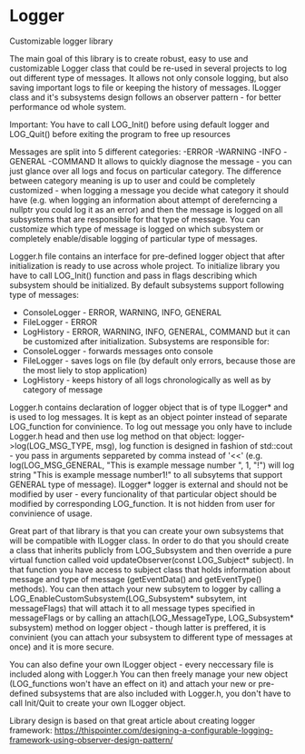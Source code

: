 # Logger
Customizable logger library 

The main goal of this library is to create robust, easy to use and customizable Logger class that could be re-used in several projects to log out different type of messages. It allows not only console logging, but also saving important logs to file or keeping the history of messages. ILogger class and it's subsystems design follows an observer pattern - for better performance od whole system.

Important: You have to call LOG_Init() before using default logger and LOG_Quit() before exiting the program to free up resources

Messages are split into 5 different categories:
-ERROR
-WARNING
-INFO
-GENERAL
-COMMAND
It allows to quickly diagnose the message - you can just glance over all logs and focus on particular category.
The difference between category meaning is up to user and could be completely customized - when logging a message you decide what category it should have (e.g. when logging an information about attempt of dereferncing a nullptr you could log it as an error) and then the message is logged on all subsystems that are responsible for that type of message.
You can customize which type of message is logged on which subsystem or completely enable/disable logging of particular type of messages.

Logger.h file contains an interface for pre-defined logger object that after initialization is ready to use across whole project.
To initialize library you have to call LOG_Init() function and pass in flags describing which subsystem should be initialized.
By default subsystems support following type of messages:
- ConsoleLogger - ERROR, WARNING, INFO, GENERAL
- FileLogger - ERROR
- LogHistory - ERROR, WARNING, INFO, GENERAL, COMMAND
but it can be customized after initialization.
Subsystems are responsible for:
- ConsoleLogger - forwards messages onto console
- FileLogger - saves logs on file (by default only errors, because those are the most liely to stop application)
- LogHistory - keeps history of all logs chronologically as well as by category of message

Logger.h contains declaration of logger object that is of type ILogger* and is used to log messages. It is kept as an object pointer instead of separate LOG_function for convinience. To log out message you only have to include Logger.h head and then use log method on that object: logger->log(LOG_MSG_TYPE, msg), log function is designed in fashion of std::cout - you pass in arguments seppareted by comma instead of '<<' (e.g. log(LOG_MSG_GENERAL, "This is example message number ", 1, "!") will log string "This is example message number1!" to all subsytems that support GENERAL type of message).
ILogger* logger is external and should not be modified by user - every funcionality of that particular object should be modified by corresponding LOG_function. It is not hidden from user for convinience of usage. 

Great part of that library is that you can create your own subsystems that will be compatible with ILogger class. In order to do that you should create a class that inherits publicly from LOG_Subsystem and then override a pure virtual function called
void updateObserver(const LOG_Subject* subject). In that function you have access to subject class that holds information about message and type of message (getEventData() and getEventType() methods). You can then attach your new subsytem to logger by calling a LOG_EnableCustomSubsystem(LOG_Subsystem* subsytem, int messageFlags) that will attach it to all message types specified in messageFlags or by calling an attach(LOG_MessageType, LOG_Subsystem* subsystem) method on logger object - though latter is preffered, it is convinient (you can attach your subsystem to different type of messages at once) and it is more secure.

You can also define your own ILogger object - every neccessary file is included along with Logger.h
You can then freely manage your new object (LOG_functions won't have an effect on it) and attach your new or pre-defined subsystems that are also included with Logger.h, you don't have to call Init/Quit to create your own ILogger object.

Library design is based on that great article about creating logger framework: https://thispointer.com/designing-a-configurable-logging-framework-using-observer-design-pattern/
